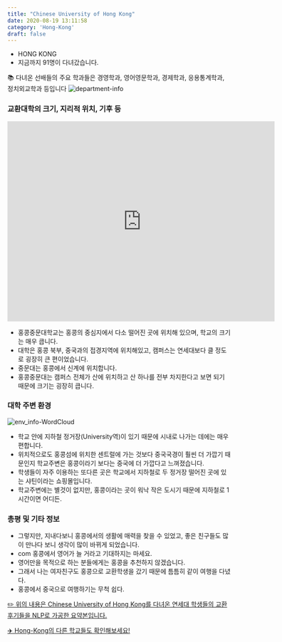 ```yaml
---
title: "Chinese University of Hong Kong"
date: 2020-08-19 13:11:58
category: 'Hong-Kong'
draft: false
---
```



* HONG KONG
* 지금까지 91명이 다녀갔습니다. 

📚 다녀온 선배들의 주요 학과들은 경영학과, 영어영문학과, 경제학과, 응용통계학과, 정치외교학과 등입니다
![department-info](../plots/CN000001.png)
### 교환대학의 크기, 지리적 위치, 기후 등
<iframe
width="600"
height="450"
frameborder="0" style="border:0"
src="https://www.google.com/maps/embed/v1/place?key=AIzaSyC9e1AME-pVmWC4hBpFdu5S4dKzyepa3HQ&q=Chinese+University+of+Hong+Kong&center=22.419625,114.2067606&zoom=14" allowfullscreen>
</iframe>

* 홍콩중문대학교는 홍콩의 중심지에서 다소 떨어진 곳에 위치해 있으며, 학교의 크기는 매우 큽니다.
* 대학은 홍콩 북부, 중국과의 접경지역에 위치해있고, 캠퍼스는 연세대보다 클 정도로 굉장히 큰 편이었습니다.
* 중문대는 홍콩에서 신계에 위치합니다.
* 홍콩중문대는 캠퍼스 전체가 산에 위치하고 산 하나를 전부 차지한다고 보면 되기 때문에 크기는 굉장히 큽니다.


### 대학 주변 환경

![env_info-WordCloud](../univ_wordclouds_okt/env_info/CN000001_env_info_okt.png)

* 학교 안에 지하철 정거장(University역)이 있기 때문에 시내로 나가는 데에는 매우 편합니다.
* 위치적으로도 홍콩섬에 위치한 센트럴에 가는 것보다 중국국경이 훨씬 더 가깝기 때문인지 학교주변은 홍콩이라기 보다는 중국에 더 가깝다고 느껴졌습니다.
* 학생들이 자주 이용하는 또다른 곳은 학교에서 지하철로 두 정거장 떨어진 곳에 있는 샤틴이라는 쇼핑몰입니다.
* 학교주변에는 별것이 없지만, 홍콩이라는 곳이 워낙 작은 도시기 때문에 지하철로 1시간이면 어디든.


### 총평 및 기타 정보 

* 그렇지만, 지내다보니 홍콩에서의 생활에 매력을 찾을 수 있었고, 좋은 친구들도 많이 만나다 보니 생각이 많이 바뀌게 되었습니다.
* com 홍콩에서 영어가 늘 거라고 기대하지는 마세요.
* 영어만을 목적으로 하는 분들에게는 홍콩을 추천하지 않겠습니다.
* 그래서 나는 여자친구도 홍콩으로 교환학생을 갔기 때문에 틈틈히 같이 여행을 다녔다.
* 홍콩에서 중국으로 여행하기는 무척 쉽다.


[✏️ 위의 내용은 Chinese University of Hong Kong를 다녀온 연세대 학생들의 교환 후기들을 NLP로 가공한 요약본입니다.](http://oia.yonsei.ac.kr/partner/expReport.asp?ucode=CN000001&bgbn=A)

[✈️ Hong-Kong의 다른 학교들도 확인해보세요!](https://yonsei-exchange.netlify.app/?category=Hong-Kong)

